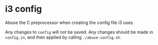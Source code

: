 i3 config
=========

Abuse the C preprocessor when creating the config file i3 uses.

Any changes to `config` will not be saved. Any changes should be made in `config.in`, and then applied by calling `./abuse-config.sh`.
